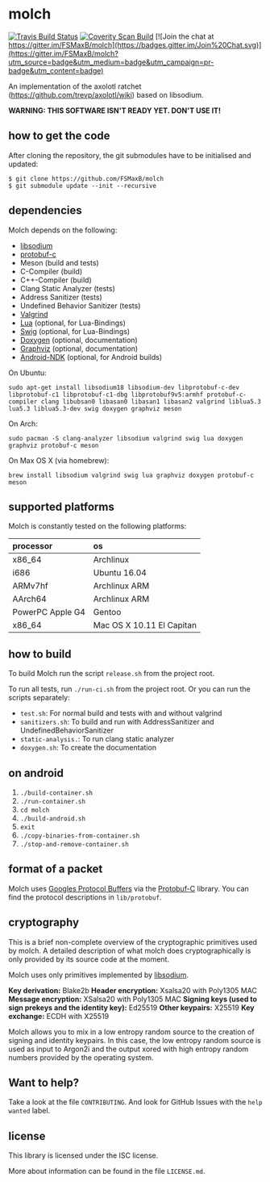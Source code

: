 molch
=====

[![Travis Build Status](https://travis-ci.org/1984not-GmbH/molch.svg?branch=master)](https://travis-ci.org/1984not-GmbH/molch)
[![Coverity Scan Build](https://scan.coverity.com/projects/6421/badge.svg)](https://scan.coverity.com/projects/6421)
[![Join the chat at https://gitter.im/FSMaxB/molch](https://badges.gitter.im/Join%20Chat.svg)](https://gitter.im/FSMaxB/molch?utm_source=badge&utm_medium=badge&utm_campaign=pr-badge&utm_content=badge)

An implementation of the axolotl ratchet (https://github.com/trevp/axolotl/wiki) based on libsodium.

**WARNING: THIS SOFTWARE ISN'T READY YET. DON'T USE IT!**

how to get the code
-------------------
After cloning the repository, the git submodules have to be initialised and updated:
```
$ git clone https://github.com/FSMaxB/molch
$ git submodule update --init --recursive
```

dependencies
--------------------
Molch depends on the following:
* [libsodium](https://github.com/jedisct1/libsodium)
* [protobuf-c](https://github.com/protobuf-c/protobuf-c)
* Meson (build and tests)
* C-Compiler (build)
* C++-Compiler (build)
* Clang Static Analyzer (tests)
* Address Sanitizer (tests)
* Undefined Behavior Sanitizer (tests)
* [Valgrind](http://valgrind.org/)
* [Lua](https://www.lua.org/) (optional, for Lua-Bindings)
* [Swig](http://swig.org/) (optional, for Lua-Bindings)
* [Doxygen](https://www.stack.nl/~dimitri/doxygen/) (optional, documentation)
* [Graphviz](http://graphviz.org/) (optional, documentation)
* [Android-NDK](https://developer.android.com/ndk/index.html) (optional, for Android builds)

On Ubuntu:
```
sudo apt-get install libsodium18 libsodium-dev libprotobuf-c-dev libprotobuf-c1 libprotobuf-c1-dbg libprotobuf9v5:armhf protobuf-c-compiler clang libubsan0 libasan0 libasan1 libasan2 valgrind liblua5.3 lua5.3 liblua5.3-dev swig doxygen graphviz meson
```

On Arch:
```
sudo pacman -S clang-analyzer libsodium valgrind swig lua doxygen graphviz protobuf-c meson
```

On Max OS X (via homebrew):
```
brew install libsodium valgrind swig lua graphviz doxygen protobuf-c meson
```

supported platforms
-------------------
Molch is constantly tested on the following platforms:

| processor        | os                          |
|:-----------------|:----------------------------|
| x86_64           | Archlinux                   |
| i686             | Ubuntu 16.04                |
| ARMv7hf          | Archlinux ARM               |
| AArch64          | Archlinux ARM               |
| PowerPC Apple G4 | Gentoo                      |
| x86_64           | Mac OS X 10.11 El Capitan   |

how to build
------------

To build Molch run the script `release.sh` from the project root.

To run all tests, run `./run-ci.sh` from the project root.
Or you can run the scripts separately:
* `test.sh`: For normal build and tests with and without valgrind
* `sanitizers.sh`: To build and run with AddressSanitizer and UndefinedBehaviorSanitizer
* `static-analysis.`: To run clang static analyzer
* `doxygen.sh`: To create the documentation

on android
----------
1. `./build-container.sh`
2. `./run-container.sh`
3. `cd molch`
4. `./build-android.sh`
4. `exit`
5. `./copy-binaries-from-container.sh`
6. `./stop-and-remove-container.sh`

format of a packet
----------------
Molch uses [Googles Protocol Buffers](https://developers.google.com/protocol-buffers/) via the [Protobuf-C](https://github.com/protobuf-c/protobuf-c) library. You can find the protocol descriptions in `lib/protobuf`.

cryptography
------------
This is a brief non-complete overview of the cryptographic primitives used by molch. A detailed description of what molch does cryptographically is only provided by its source code at the moment.

Molch uses only primitives implemented by [libsodium](https://github.com/jedisct1/libsodium).

**Key derivation:** Blake2b
**Header encryption:** Xsalsa20 with Poly1305 MAC
**Message encryption:** XSalsa20 with Poly1305 MAC
**Signing keys (used to sign prekeys and the identity key):** Ed25519
**Other keypairs:** X25519
**Key exchange:** ECDH with X25519

Molch allows you to mix in a low entropy random source to the creation of signing and identity keypairs. In this case, the low entropy random source is used as input to Argon2i and the output xored with high entropy random numbers provided by the operating system.

Want to help?
-------------------
Take a look at the file `CONTRIBUTING`. And look for GitHub Issues with the `help wanted` label.

license
-------

This library is licensed under the ISC license.

More about information can be found in the file `LICENSE.md`.
